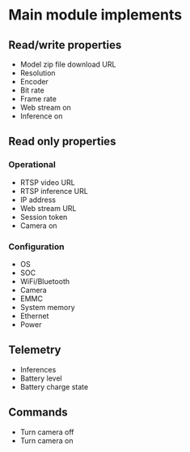 # Main module implements

## Read/write properties

- Model zip file download URL
- Resolution
- Encoder
- Bit rate
- Frame rate
- Web stream on
- Inference on

## Read only properties

### Operational

- RTSP video URL
- RTSP inference URL
- IP address
- Web stream URL
- Session token
- Camera on

### Configuration

- OS
- SOC
- WiFi/Bluetooth
- Camera
- EMMC
- System memory
- Ethernet
- Power

## Telemetry

- Inferences
- Battery level
- Battery charge state

## Commands

- Turn camera off
- Turn camera on
